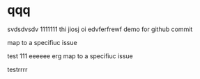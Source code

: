 # qqq
svdsdvsdv
1111111
thi jiosj oi
edvferfrewf
demo for github commit

map to a specifiuc issue

test  111
eeeeee
erg
map to a specifiuc issue

testrrrr
